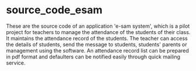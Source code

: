 # source_code_esam
These are the source code of an application 'e-sam system', which is a pilot project for teachers to manage the attendance of the students of their class. It maintains the attendance record of the students. The teacher can access the details of students, send the message to students, students' parents or management using the software. An attendance record list can be prepared in pdf format and defaulters can be notified easily through quick mailing service.
